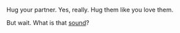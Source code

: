 Hug your partner. Yes, really. Hug them like you love them. 

But wait. What is that [sound](../../check-phone/check-phone.md)?
